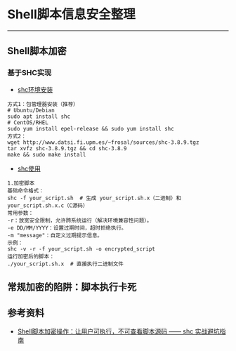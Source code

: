 
# Shell脚本信息安全整理

---

## Shell脚本加密
### 基于SHC实现
- [shc环境安装]()
```.text
方式1：包管理器安装（推荐）
# Ubuntu/Debian
sudo apt install shc
# CentOS/RHEL
sudo yum install epel-release && sudo yum install shc
方式2：
wget http://www.datsi.fi.upm.es/~frosal/sources/shc-3.8.9.tgz
tar xvfz shc-3.8.9.tgz && cd shc-3.8.9
make && sudo make install
```
- [shc使用]()
```.text
1.加密脚本
基础命令格式：
shc -f your_script.sh  # 生成 your_script.sh.x（二进制）和 your_script.sh.x.c（C源码）
常用参数：
-r：放宽安全限制，允许跨系统运行（解决环境兼容性问题）。
-e DD/MM/YYYY：设置过期时间，超时拒绝执行。
-m "message"：自定义过期提示信息。
示例：
shc -v -r -f your_script.sh -o encrypted_script
运行加密后的脚本：
./your_script.sh.x  # 直接执行二进制文件
```

## 常规加密的陷阱：脚本执行卡死

























## 参考资料
- [Shell脚本加密操作：让用户可执行，不可查看脚本源码 —— shc 实战避坑指南](https://blog.csdn.net/weixin_41004518/article/details/149541794)